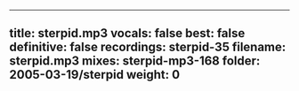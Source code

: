 
---
title: sterpid.mp3
vocals: false
best: false
definitive: false
recordings: sterpid-35
filename: sterpid.mp3
mixes: sterpid-mp3-168
folder: 2005-03-19/sterpid
weight: 0
---
